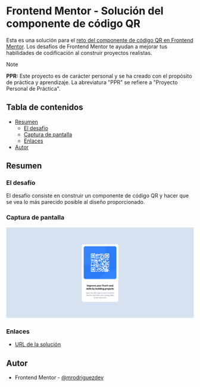 # Frontend Mentor - Solución del componente de código QR

Esta es una solución para el [reto del componente de código QR en Frontend Mentor](https://www.frontendmentor.io/challenges/qr-code-component-iux_sIO_H). Los desafíos de Frontend Mentor te ayudan a mejorar tus habilidades de codificación al construir proyectos realistas.

> [!NOTE]
> **PPR:** Este proyecto es de carácter personal y se ha creado con el propósito de práctica y aprendizaje. La abreviatura "PPR" se refiere a "Proyecto Personal de Práctica".

## Tabla de contenidos

- [Resumen](#resumen)
  - [El desafío](#el-desafío)
  - [Captura de pantalla](#captura-de-pantalla)
  - [Enlaces](#enlaces)
- [Autor](#autor)

## Resumen

### El desafío

El desafío consiste en construir un componente de código QR y hacer que se vea lo más parecido posible al diseño proporcionado.

### Captura de pantalla

![Captura de pantalla](./design/screenshot.png)

### Enlaces

- [URL de la solución](https://mrodriguezdev.github.io/ppr-css-qr-code-component/)

## Autor

- Frontend Mentor - [@mrodriguezdev](https://www.frontendmentor.io/profile/mrodriguezdev)
